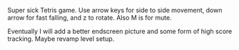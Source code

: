 Super sick Tetris game. Use arrow keys for side to side movement, down arrow for fast falling, and z to rotate. 
Also M is for mute. 

Eventually I will add a better endscreen picture and some form of high score tracking. Maybe revamp level setup.